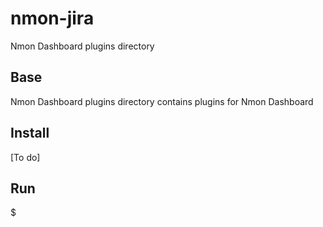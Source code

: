 nmon-jira
=========

Nmon Dashboard plugins directory

Base
---------------
Nmon Dashboard plugins directory contains plugins for Nmon Dashboard

Install
------------

[To do]

Run
---


$
